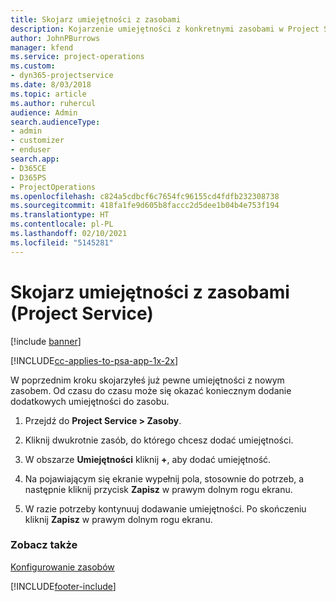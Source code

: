 ```yaml
---
title: Skojarz umiejętności z zasobami
description: Kojarzenie umiejętności z konkretnymi zasobami w Project Service
author: JohnPBurrows
manager: kfend
ms.service: project-operations
ms.custom:
- dyn365-projectservice
ms.date: 8/03/2018
ms.topic: article
ms.author: ruhercul
audience: Admin
search.audienceType:
- admin
- customizer
- enduser
search.app:
- D365CE
- D365PS
- ProjectOperations
ms.openlocfilehash: c824a5cdbcf6c7654fc96155cd4fdfb232308738
ms.sourcegitcommit: 418fa1fe9d605b8faccc2d5dee1b04b4e753f194
ms.translationtype: HT
ms.contentlocale: pl-PL
ms.lasthandoff: 02/10/2021
ms.locfileid: "5145281"
---
```

# <a name="associate-skills-with-resources-project-service"></a>Skojarz umiejętności z zasobami (Project Service)

[!include [banner](../includes/psa-now-project-operations.md)]

[!INCLUDE[cc-applies-to-psa-app-1x-2x](../includes/cc-applies-to-psa-app-1x-2x.md)]

W poprzednim kroku skojarzyłeś już pewne umiejętności z nowym zasobem. Od czasu do czasu może się okazać koniecznym dodanie dodatkowych umiejętności do zasobu.  
  
1.  Przejdź do **Project Service > Zasoby**.  
  
2.  Kliknij dwukrotnie zasób, do którego chcesz dodać umiejętności.  
  
3.  W obszarze **Umiejętności** kliknij **+**, aby dodać umiejętność.  
  
4.  Na pojawiającym się ekranie wypełnij pola, stosownie do potrzeb, a następnie kliknij przycisk **Zapisz** w prawym dolnym rogu ekranu.  
  
5.  W razie potrzeby kontynuuj dodawanie umiejętności. Po skończeniu kliknij **Zapisz** w prawym dolnym rogu ekranu.  
  
### <a name="see-also"></a>Zobacz także  
 [Konfigurowanie zasobów](../psa/set-up-resources.md)


[!INCLUDE[footer-include](../includes/footer-banner.md)]